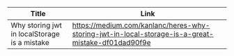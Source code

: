 | Title                                        | Link                                                                                              |
| -------------------------------------------- | ------------------------------------------------------------------------------------------------- |
| Why storing jwt in localStorage is a mistake | https://medium.com/kanlanc/heres-why-storing-jwt-in-local-storage-is-a-great-mistake-df01dad90f9e |
